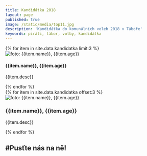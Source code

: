 ```yaml
---
title: Kandidátka 2018
layout: page
published: true
image: /static/media/top11.jpg
description: 'Kandidátka do komunálních voleb 2018 v Táboře'
keywords: piráti, tábor, volby, kandidátka
---
```


<div class="row">
  {% for item in site.data.kandidatka limit:3 %}
    <div class="kandidatka col-sm-12 col-md-4">
      <img src="{{item.img}}" alt="foto: {{item.name}}, {{item.age}}" />
      <div class="text">
        <h4>{{item.name}}, {{item.age}}</h4>
        <p>{{item.desc}}</p>
      </div>
    </div>
  {% endfor %}
</div>

<div class="row">
  {% for item in site.data.kandidatka offset:3 %}
    <div class="kandidatka col-sm-6 col-md-3">
      <img src="{{item.img}}" alt="foto: {{item.name}}, {{item.age}}" />
      <div class="textsm">
        <h3>{{item.name}}, {{item.age}}</h3>
        <p>{{item.desc}}</p>
      </div>
    </div>
  {% endfor %}
</div>

## #Pusťte nás na ně!
